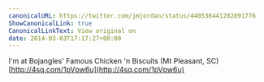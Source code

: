 ```yaml
---
canonicalURL: https://twitter.com/jmjordan/status/440536441282891776
ShowCanonicalLink: true
CanonicalLinkText: View original on
date: 2014-03-03T17:17:27+00:00
---
```

I'm at Bojangles' Famous Chicken 'n Biscuits (Mt Pleasant, SC) [http://4sq.com/1pVpw6u](http://4sq.com/1pVpw6u)